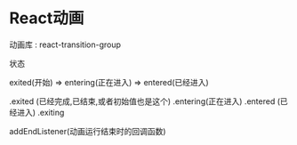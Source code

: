 # React动画

动画库 : react-transition-group

<Transition>

状态

exited(开始) => entering(正在进入) => entered(已经进入)

.exited (已经完成,已结束,或者初始值也是这个)
.entering(正在进入)
.entered (已经进入)
.exiting 

addEndListener(动画运行结束时的回调函数)
